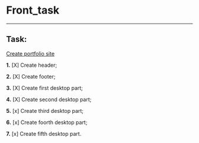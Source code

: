 # Front_task
---
 ## Task:
 [Create portfolio site][def]

 **1.** [X] Create header;
 
 **2.** [X] Create footer;
 
 **3.** [X] Create first desktop part;
 
 **4.** [X] Create second desktop part; 

 **5.** [x] Create third desktop part;

 **6.** [x] Create foorth desktop part;

 **7.** [x] Create fifth desktop part.


[def]: https://www.figma.com/file/IKo7HvgaauT3SA3xrfsLDa/Developer-Portfolio-Design-(Community)?node-id=21%3A13&mode=dev